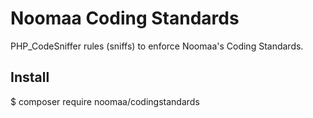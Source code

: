 # Noomaa Coding Standards
PHP_CodeSniffer rules (sniffs) to enforce Noomaa's Coding Standards.
## Install
$ composer require noomaa/codingstandards
